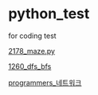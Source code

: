# python_test
for coding test

[2178_maze.py](https://www.acmicpc.net/problem/2178)

[1260_dfs_bfs](https://www.acmicpc.net/problem/1260) 

[programmers_네트워크](https://programmers.co.kr/learn/courses/30/lessons/43162)
